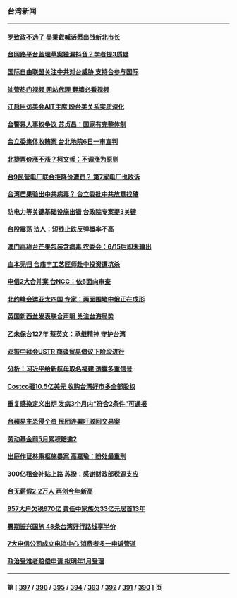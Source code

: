 ### 台湾新闻
---
#### [罗致政不选了 吴秉叡喊话愿出战新北市长](../../pages/ncid1349361/n13772678.md?07040045) 
#### [台网路平台监理草案独漏抖音？学者提3质疑](../../pages/ncid1349361/n13772644.md?07040045) 
#### [国际自由联盟关注中共对台威胁 支持台参与国际](../../pages/ncid1349361/n13772682.md?07040045) 
#### [油管热门视频 网站代理 翻墙必看视频](http://209.222.30.114:81/youtube.html?07040045)
#### [江启臣访美会AIT主席 盼台美关系实质深化](../../pages/ncid1349361/n13772677.md?07040045) 
#### [台警界人事权争议 苏贞昌：国家有完整体制](../../pages/ncid1349361/n13772681.md?07040045) 
#### [台立委集体收贿案 台北地院6日一审宣判](../../pages/ncid1349361/n13772684.md?07040045) 
#### [北捷票价涨不涨？柯文哲：不调涨为原则](../../pages/ncid1349361/n13772685.md?07040045) 
#### [台9民营电厂联合拒降价遭罚？ 第7家电厂也败诉](../../pages/ncid1349361/n13772643.md?07040045) 
#### [台湾芒果验出中共病毒？ 台立委批中共故意找碴](../../pages/ncid1349361/n13772652.md?07040045) 
#### [防电力等关键基础设施出错 台政院专案提3关键](../../pages/ncid1349361/n13772641.md?07040045) 
#### [台股震荡 法人：短线止跌反弹概率不高](../../pages/ncid1349361/n13772590.md?07040045) 
#### [澳门再称台芒果包装含病毒 农委会：6/15后即未输出](../../pages/ncid1349361/n13772584.md?07040045) 
#### [血本无归 台庙宇工艺匠师赴中投资遭坑杀](../../pages/ncid1349361/n13772585.md?07040045) 
#### [电信2大合并案 台NCC：依5面向审查](../../pages/ncid1349361/n13772575.md?07040045) 
#### [北约峰会邀亚太四国 专家：两面围堵中俄正在成形](../../pages/ncid1349361/n13772577.md?07040045) 
#### [英国新西兰发表联合声明 关注台海局势](../../pages/ncid1349361/n13772032.md?07040045) 
#### [乙未保台127年 蔡英文：承继精神 守护台湾](../../pages/ncid1349361/n13771967.md?07040045) 
#### [邓振中拜会USTR 商谈贸易倡议下阶段进行](../../pages/ncid1349361/n13771825.md?07040045) 
#### [分析：习近平给新航母取名福建 透露多重信号](../../pages/ncid1349361/n13771662.md?07040045) 
#### [Costco砸10.5亿美元 收购台湾好市多全部股权](../../pages/ncid1349361/n13771459.md?07040045) 
#### [重复感染定义出炉  发病3个月内“符合2条件”可通报](../../pages/ncid1349361/n13771546.md?07040045) 
#### [台蘋易主恐侵个资 民团连署吁驳回交易案](../../pages/ncid1349361/n13771549.md?07040045) 
#### [劳动基金前5月累积赔逾2](../../pages/ncid1349361/n13771559.md?07040045) 
#### [出庭作证林秉枢施暴案 高嘉瑜：盼处最重刑](../../pages/ncid1349361/n13771552.md?07040045) 
#### [300亿租金补贴上路 苏揆：感谢财政部税源支应](../../pages/ncid1349361/n13771570.md?07040045) 
#### [台无薪假2.2万人 再创今年新高](../../pages/ncid1349361/n13771556.md?07040045) 
#### [957大户欠税970亿 黄任中家族欠33亿元居首13年](../../pages/ncid1349361/n13771575.md?07040045) 
#### [暑期振兴国旅 48条台湾好行路线享半价](../../pages/ncid1349361/n13771558.md?07040045) 
#### [7大电信公司成立电消中心 消费者多一申诉管道](../../pages/ncid1349361/n13771572.md?07040045) 
#### [政治受难者赔偿申请 拟明年1月受理](../../pages/ncid1349361/n13771544.md?07040045) 

---
#### 第 [ [397](./397.md?07040045) / [396](./396.md?07040045) / [395](./395.md?07040045) / [394](./394.md?07040045) / [393](./393.md?07040045) / [392](./392.md?07040045) / [391](./391.md?07040045) / [390](./390.md?07040045) ] 页
